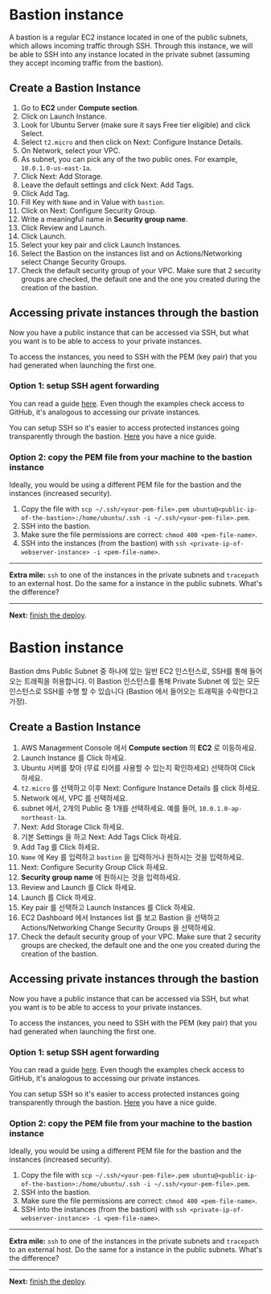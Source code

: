 # Bastion instance

A bastion is a regular EC2 instance located in one of the public subnets, which allows incoming traffic through SSH. Through this instance, we will be able to SSH into any instance located in the private subnet (assuming they accept incoming traffic from the bastion).

## Create a Bastion Instance
1. Go to **EC2** under **Compute section**.
2. Click on Launch Instance.
3. Look for Ubuntu Server (make sure it says Free tier eligible) and click Select.
4. Select `t2.micro` and then click on Next: Configure Instance Details.
5. On Network, select your VPC.
6. As subnet, you can pick any of the two public ones. For example, `10.0.1.0-us-east-1a`.
8. Click Next: Add Storage.
9. Leave the default settings and click Next: Add Tags.
10. Click Add Tag.
11. Fill Key with `Name` and in Value with `bastion`.
12. Click on Next: Configure Security Group.
13. Write a meaningful name in **Security group name**.
14. Click Review and Launch.
15. Click Launch.
16. Select your key pair and click Launch Instances.
17. Select the Bastion on the instances list and on Actions/Networking select Change Security Groups.
18. Check the default security group of your VPC. Make sure that 2 security groups are checked, the default one and the one you created during the creation of the bastion.

## Accessing private instances through the bastion

Now you have a public instance that can be accessed via SSH, but what you want is to be able to access to your private instances.

To access the instances, you need to SSH with the PEM (key pair) that you had generated when launching the first one.

### Option 1: setup SSH agent forwarding
You can read a guide [here](https://developer.github.com/v3/guides/using-ssh-agent-forwarding/). Even though the examples check access to GitHub, it's analogous to accessing our private instances.

You can setup SSH so it's easier to access protected instances going transparently through the bastion. [Here](https://www.cyberciti.biz/faq/linux-unix-ssh-proxycommand-passing-through-one-host-gateway-server/) you have a nice guide.

### Option 2: copy the PEM file from your machine to the bastion instance
Ideally, you would be using a different PEM file for the bastion and the instances (increased security).

1. Copy the file with `scp ~/.ssh/<your-pem-file>.pem ubuntu@<public-ip-of-the-bastion>:/home/ubuntu/.ssh -i ~/.ssh/<your-pem-file>.pem`.
2. SSH into the bastion.
2. Make sure the file permissions are correct: `chmod 400 <pem-file-name>`.
3. SSH into the instances (from the bastion) with `ssh <private-ip-of-webserver-instance> -i <pem-file-name>`.

---
**Extra mile:** `ssh` to one of the instances in the private subnets and `tracepath` to an external host. Do the same for a instance in the public subnets. What's the difference?

---

**Next:** [finish the deploy](/workshop/vpc-subnets-bastion/08-finishing-up.md).

# Bastion instance

Bastion  dms Public Subnet 중 하나에 있는 일반 EC2 인스턴스로, SSH를 통해 들어오는 트래픽을 허용합니다. 이 Bastion 인스턴스를 통해 Private Subnet 에 있는 모든 인스턴스로 SSH를 수행 할 수 있습니다 (Bastion 에서 들어오는 트래픽을 수락한다고 가정).

## Create a Bastion Instance
1. AWS Management Console 에서 **Compute section** 의 **EC2** 로 이동하세요.
2. Launch Instance 를 Click 하세요.
3. Ubuntu 서버를 찾아 (무료 티어를 사용할 수 있는지 확인하세요) 선택하여 Click 하세요.
4. `t2.micro` 를 선택하고 이후 Next: Configure Instance Details 를 click 하세요.
5. Network 에서, VPC 를 선택하세요.
6. subnet 에서, 2개의 Public 중 1개를 선택하세요. 예를 들어, `10.0.1.0-ap-northeast-1a`.
8. Next: Add Storage Click 하세요.
9. 기본 Settings 을 하고 Next: Add Tags Click 하세요.
10. Add Tag 를 Click 하세요.
11. `Name` 에 Key 를 입력하고 `bastion` 을 입력하거나 원하시는 것을 입력하세요.
12. Next: Configure Security Group Click 하세요.
13. **Security group name** 에 원하시는 것을 입력하세요.
14. Review and Launch 를 Click 하세요.
15. Launch 를 Click 하세요.
16. Key pair 를 선택하고 Launch Instances 를 Click 하세요.
17. EC2 Dashboard 에서 Instances list 를 보고 Bastion 을 선택하고 Actions/Networking Change Security Groups 을 선택하세요.
18. Check the default security group of your VPC. Make sure that 2 security groups are checked, the default one and the one you created during the creation of the bastion.

## Accessing private instances through the bastion

Now you have a public instance that can be accessed via SSH, but what you want is to be able to access to your private instances.

To access the instances, you need to SSH with the PEM (key pair) that you had generated when launching the first one.

### Option 1: setup SSH agent forwarding
You can read a guide [here](https://developer.github.com/v3/guides/using-ssh-agent-forwarding/). Even though the examples check access to GitHub, it's analogous to accessing our private instances.

You can setup SSH so it's easier to access protected instances going transparently through the bastion. [Here](https://www.cyberciti.biz/faq/linux-unix-ssh-proxycommand-passing-through-one-host-gateway-server/) you have a nice guide.

### Option 2: copy the PEM file from your machine to the bastion instance
Ideally, you would be using a different PEM file for the bastion and the instances (increased security).

1. Copy the file with `scp ~/.ssh/<your-pem-file>.pem ubuntu@<public-ip-of-the-bastion>:/home/ubuntu/.ssh -i ~/.ssh/<your-pem-file>.pem`.
2. SSH into the bastion.
2. Make sure the file permissions are correct: `chmod 400 <pem-file-name>`.
3. SSH into the instances (from the bastion) with `ssh <private-ip-of-webserver-instance> -i <pem-file-name>`.

---
**Extra mile:** `ssh` to one of the instances in the private subnets and `tracepath` to an external host. Do the same for a instance in the public subnets. What's the difference?

---

**Next:** [finish the deploy](/workshop/vpc-subnets-bastion/08-finishing-up.md).
